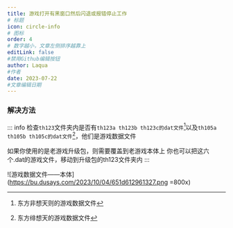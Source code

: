 ```yaml
---
title: 游戏打开有黑窗口然后闪退或报错停止工作
# 标题
icon: circle-info
# 图标
order: 4
# 数字越小，文章左侧排序越靠上
editLink: false
#禁用Github编辑按钮
author: Laqua
#作者
date: 2023-07-22
#文章编辑日期
---
```



### **解决方法**

::: info
检查```th123```文件夹内是否有```th123a th123b th123c的dat文件```[^first]以及```th105a th105b th105c的dat文件```[^second]，他们是游戏数据文件

如果你使用的是老游戏升级包，则需要覆盖到老游戏本体上
你也可以把这六个.dat的游戏文件，移动到升级包的th123文件夹内
:::

![游戏数据文件——本体](https://bu.dusays.com/2023/10/04/651d612961327.png =800x)

[^first]:东方非想天则的游戏数据文件

[^second]:东方绯想天的游戏数据文件

